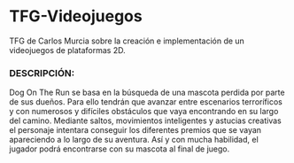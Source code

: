 # TFG-Videojuegos
TFG de Carlos Murcia sobre la creación e implementación de un videojuegos de plataformas 2D.
### DESCRIPCIÓN:
Dog On The Run se basa en la búsqueda de una mascota perdida por parte de sus dueños. Para ello tendrán que avanzar entre escenarios terroríficos y con numerosos y difíciles obstáculos que vaya encontrando en su largo del camino. Mediante saltos, movimientos inteligentes y astucias creativas el personaje intentara conseguir los diferentes premios que se vayan apareciendo a lo largo de su aventura. Así y con mucha habilidad, el jugador podrá encontrarse con su mascota al final de juego.
